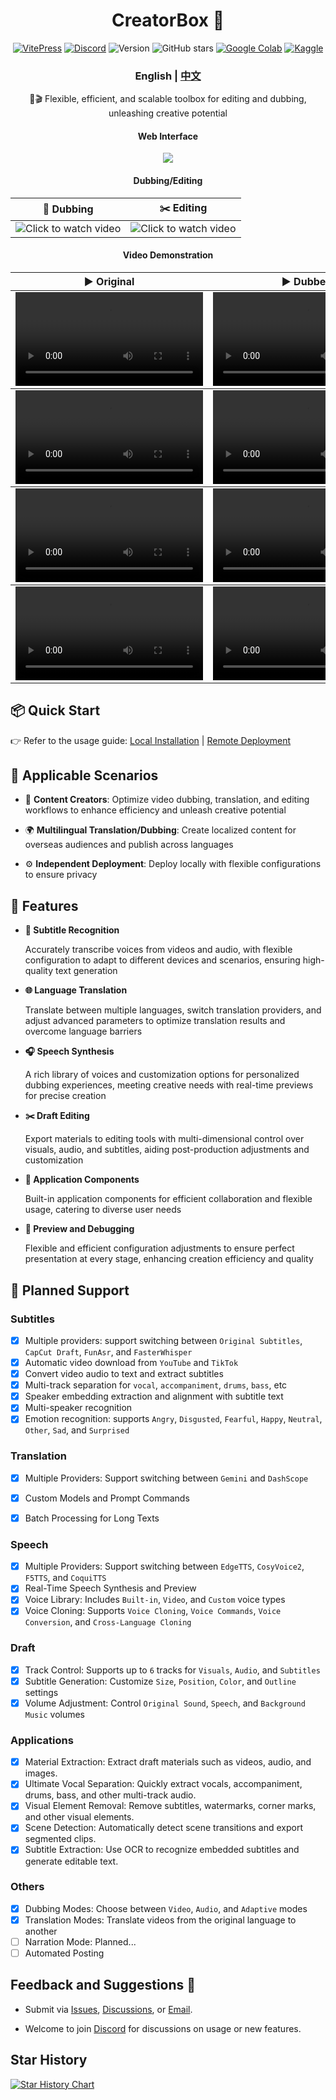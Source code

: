 <div align="center">
<h1 align="center">CreatorBox 💸</h1>

<!-- <p align="center">
  <a href="https://github.com/xiesx123/CreatorBox/stargazers">
    <img src="https://img.shields.io/badge/Stars-%E2%9D%A4-red?style=for-the-badge" alt="Stargazers">
  </a>
</p> -->
[![VitePress](https://img.shields.io/badge/Vitepress-Doc-3E63DD?logo=markdown)](https://xiesx123.github.io/CreatorBox)
[![Discord](https://img.shields.io/badge/Discord-Online-44CC11?logo=discord&logoColor=white)](https://discord.gg/ZSeETM6bsS)
![Version](https://img.shields.io/github/tag/xiesx123/CreatorBox.svg?style=flat&label=Release)
![GitHub stars](https://img.shields.io/github/stars/xiesx123/CreatorBox)
[![Google Colab](https://img.shields.io/badge/Google_Colab-Launch-yellow?logo=googlecolab&)](https://colab.research.google.com/drive/1VFN9991PEg2mRWWwdKhAdAmQyut7Wfu5?usp=sharing)
[![Kaggle](https://img.shields.io/badge/Kaggle-Launch-blue?logo=kaggle)](https://www.kaggle.com/code/xiesx123/creatorbox)

<h3>English | <a href="README_ZH.md">中文</a></h3>

🚀🎬 Flexible, efficient, and scalable toolbox for editing and dubbing, unleashing creative potential

<h4>Web Interface</h4>

![](/docs/images/main.png)

<h4>Dubbing/Editing</h4>

<table>
  <thead>
    <tr>
      <th align="center"><g-emoji class="g-emoji" alias="arrow_forward">🔧</g-emoji> Dubbing</th>
      <th align="center"><g-emoji class="g-emoji" alias="arrow_forward">✂️</g-emoji> Editing</th>
    </tr>
  </thead>
  <tbody>
    <tr>
      <td align="center">
        <img src="docs/images/debug.jpg" alt="Click to watch video">
      </td>
      <td align="center">
        <img src="docs/images/jianying.jpg" alt="Click to watch video">
      </td>
    </tr>
  </tbody>
</table>

<h4>Video Demonstration</h4>

<table>
  <thead>
    <tr>
      <th align="center"><g-emoji class="g-emoji" alias="arrow_forward">▶️ Original</th>
      <th align="center"><g-emoji class="g-emoji" alias="arrow_forward">▶️ Dubbed</th>
    </tr>
  </thead>
  <!-- A Chinese Odyssey -->
  <tbody>
    <tr>
      <td align="center"><video
          src="https://github.com/user-attachments/assets/b6e30353-5b08-4c12-8407-8d759233d193"></video></td>
      <td align="center"><video
          src="https://github.com/user-attachments/assets/f57363c5-3110-4b1b-be3f-769c0e65fe9a"></video></td>
    </tr>
  </tbody>
   <!-- Job Interview -->
   <tbody>
    <tr>
      <td align="center"><video
          src="https://github.com/user-attachments/assets/327b819c-c811-4265-960b-83117e0da670"></video></td>
      <td align="center"><video
          src="https://github.com/user-attachments/assets/ed6449df-dd04-45f0-9ab1-ce4a2a5b600c"></video></td>
    </tr>
  </tbody>
  <!-- Black Myth-->
   <tbody>
    <tr>
      <td align="center"><video
          src="https://github.com/user-attachments/assets/c68c376e-54ef-4a6b-a195-fbe926c0de37"></video></td>
      <td align="center"><video
          src="https://github.com/user-attachments/assets/e9424df6-0986-4118-af82-b5f140398471"></video></td>
    </tr>
  </tbody>
  <!-- Product Introduction-->
   <tbody>
    <tr>
      <td align="center"><video
          src="https://github.com/user-attachments/assets/a1c9ea12-a3a0-4d0d-9d68-43659e6cc180"></video></td>
      <td align="center"><video
          src="https://github.com/user-attachments/assets/6babdb77-90db-4ea7-b6eb-9614438fa0f1"></video></td>
    </tr>
  </tbody>

</table>


</div>

## 📦 Quick Start

👉 Refer to the usage guide: [Local Installation](https://xiesx123.github.io/CreatorBox/deploy-local) | [Remote Deployment](https://xiesx123.github.io/CreatorBox/deploy-colab)


## 🎨 Applicable Scenarios

- 🎥 **Content Creators**: Optimize video dubbing, translation, and editing workflows to enhance efficiency and unleash creative potential

- 🌍 **Multilingual Translation/Dubbing**: Create localized content for overseas audiences and publish across languages

- ⚙️ **Independent Deployment**: Deploy locally with flexible configurations to ensure privacy

## 🎯 Features

- **🎤 Subtitle Recognition**

  Accurately transcribe voices from videos and audio, with flexible configuration to adapt to different devices and scenarios, ensuring high-quality text generation

- **🌐 Language Translation**

  Translate between multiple languages, switch translation providers, and adjust advanced parameters to optimize translation results and overcome language barriers

- **🎧 Speech Synthesis**

  A rich library of voices and customization options for personalized dubbing experiences, meeting creative needs with real-time previews for precise creation

- **✂️ Draft Editing**

  Export materials to editing tools with multi-dimensional control over visuals, audio, and subtitles, aiding post-production adjustments and customization

- **🧩 Application Components**

  Built-in application components for efficient collaboration and flexible usage, catering to diverse user needs

- **🔧 Preview and Debugging**

  Flexible and efficient configuration adjustments to ensure perfect presentation at every stage, enhancing creation efficiency and quality

## 📅 Planned Support

### Subtitles

- [x] Multiple providers: support switching between `Original Subtitles`, `CapCut Draft`, `FunAsr`, and `FasterWhisper`
- [x] Automatic video download from `YouTube` and `TikTok`
- [x] Convert video audio to text and extract subtitles
- [x] Multi-track separation for `vocal`, `accompaniment`, `drums`, `bass`, etc
- [x] Speaker embedding extraction and alignment with subtitle text
- [x] Multi-speaker recognition
- [x] Emotion recognition: supports `Angry`, `Disgusted`, `Fearful`, `Happy`, `Neutral`, `Other`, `Sad`, and `Surprised`

### Translation

- [x] Multiple Providers: Support switching between `Gemini` and `DashScope`
- [x] Custom Models and Prompt Commands
- [x] Batch Processing for Long Texts


### Speech

- [x] Multiple Providers: Support switching between `EdgeTTS`, `CosyVoice2`, `F5TTS`, and `CoquiTTS` 
- [x] Real-Time Speech Synthesis and Preview
- [x] Voice Library: Includes `Built-in`, `Video`, and `Custom` voice types
- [x] Voice Cloning: Supports `Voice Cloning`, `Voice Commands`, `Voice Conversion`, and `Cross-Language Cloning`

### Draft

- [x] Track Control: Supports up to `6` tracks for `Visuals`, `Audio`, and `Subtitles`
- [x] Subtitle Generation: Customize `Size`, `Position`, `Color`, and `Outline` settings
- [x] Volume Adjustment: Control `Original Sound`, `Speech`, and `Background Music` volumes

### Applications

- [x] Material Extraction: Extract draft materials such as videos, audio, and images.
- [x] Ultimate Vocal Separation: Quickly extract vocals, accompaniment, drums, bass, and other multi-track audio.
- [x] Visual Element Removal: Remove subtitles, watermarks, corner marks, and other visual elements.
- [x] Scene Detection: Automatically detect scene transitions and export segmented clips.
- [x] Subtitle Extraction: Use OCR to recognize embedded subtitles and generate editable text.

### Others
- [x] Dubbing Modes: Choose between `Video`, `Audio`, and `Adaptive` modes
- [x] Translation Modes: Translate videos from the original language to another
- [ ] Narration Mode: Planned...
- [ ] Automated Posting

## Feedback and Suggestions 📢

- Submit via [Issues](https://github.com/xiesx123/CreatorBox/issues), [Discussions](https://github.com/xiesx123/CreatorBox/discussions), or [Email](mailto:xiesx123@gmail.com?subject=CreatoxBox%20Discussions&body=Hello,%20I%20would%20like%20to%20inquire%20about%20your%20project.%20Could%20you%20provide%20more%20details?).

- Welcome to join [Discord](https://discord.gg/ZSeETM6bsS) for discussions on usage or new features.

## Star History
<a href="https://www.star-history.com/#xiesx123/CreatorBox&Date">
 <picture>
   <source media="(prefers-color-scheme: dark)" srcset="https://api.star-history.com/svg?repos=xiesx123/CreatorBox&type=Date&theme=dark" />
   <source media="(prefers-color-scheme: light)" srcset="https://api.star-history.com/svg?repos=xiesx123/CreatorBox&type=Date" />
   <img alt="Star History Chart" src="https://api.star-history.com/svg?repos=xiesx123/CreatorBox&type=Date" />
 </picture>
</a>
